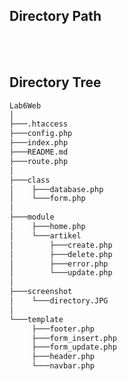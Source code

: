 
<br/><br/>

## **Directory Path**


<br/><br/>

## **Directory Tree**

```bash
Lab6Web
│
├───.htaccess
├───config.php
├───index.php
├───README.md
├───route.php
│
├───class
│    ├───database.php
│    └───form.php
│
├───module
│    ├───home.php
│    └───artikel
│        ├───create.php
│        ├───delete.php
│        ├───error.php
│        └───update.php
│
├───screenshot
│    └───directory.JPG
│
└───template
     ├───footer.php
     ├───form_insert.php
     ├───form_update.php
     ├───header.php
     └───navbar.php
```
